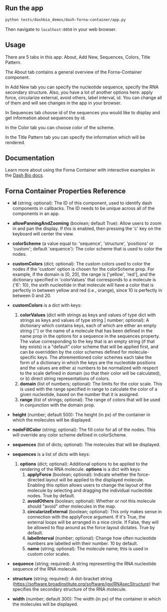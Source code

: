 ## Run the app

```bash
python tests/dashbio_demos/dash-forna-container/app.py
```
Then navigate to `localhost:8050` in your web browser.

## Usage

There are 5 tabs in this app: About, Add New, Sequences, Colors, Title Pattern.

The About tab contains a general overview of the Forna-Container component.

In Add New tab you can specify the nucleotide sequence, specify the RNA secondary
structure. Also, you have a lot of another options here: apply force, circularize
external, avoid others, label interval, id. You can change all of them and will see
changes in the app in your browser.

In Sequences tab choose id of the sequences you would like to display and get
information about sequences by id.

In the Color tab you can choose color of the scheme.

In the Title Pattern tab you can specify the information which will be rendered.

## Documentation

Learn more about using the Forna Container with interactive examples in the [Dash Bio docs](https://dash.plotly.com/dash-bio/fornacontainer).

## Forna Container Properties Reference

- **id** (string; optional): The ID of this component, used to identify dash components in callbacks. The ID needs to be unique across all of the components in an app.  

- **allowPanningAndZooming** (boolean; default True): Allow users to zoom in and pan the display. If this is enabled, then pressing the 'c' key on the keyboard will center the view.

- **colorScheme** (a value equal to: 'sequence', 'structure', 'positions' or 'custom'; default 'sequence'): The color scheme that is used to color the nodes.  

- **customColors** (dict; optional): The custom colors used to color the nodes if the 'custom' option is chosen for the colorScheme prop. For example, if the domain is [0, 20], the range is ['yellow', 'red'], and the dictionary specified in 'colorValues' that corresponds to a molecule is {'6': 10}, the sixth nucleotide in that molecule will have a color that is perfectly in between yellow and red (i.e., orange), since 10 is perfectly in between 0 and 20.
- **customColors** is a dict with keys:
    1. **colorValues** (dict with strings as keys and values of type dict with strings as keys and values of type string | number; optional): A dictionary which contains keys, each of which are either an empty string ('') or the name of a molecule that has been defined in the name prop in the options for a sequence in the sequences property. The value corresponding to the key that is an empty string (if that key exists) is a "default" color scheme that will be applied first, and can be overridden by the color schemes defined for molecule-specific keys. The aforementioned color schemes each take the form of a dictionary in which the keys are the nucleotide positions and the values are either a) numbers to be normalized with respect to the scale defined in domain (so that their color will be calculated), or b) direct string representations of colors.
    2. **domain** (list of numbers; optional): The limits for the color scale. This is used with the range specified in range to calculate the color of a given nucleotide, based on the number that it is assigned.
    3. **range** (list of strings; optional): The range of colors that will be used in conjunction with the domain prop.

- **height** (number; default 500): The height (in px) of the container in which the molecules will be displayed.  

- **nodeFillColor** (string; optional): The fill color for all of the nodes. This will override any color scheme defined in colorScheme.  

- **sequences** (list of dicts; optional): The molecules that will be displayed.  

- **sequences** is a list of dicts with keys:
    1. **options** (dict; optional): Additional options to be applied to the rendering of the RNA molecule.
        **options** is a dict with keys:
          1. **applyForce** (boolean; optional): Indicate whether the force-directed layout will be applied to the displayed molecule. Enabling this option allows users to change the layout of the molecule by selecting and dragging the individual nucleotide nodes. True by default.
          2. **avoidOthers** (boolean; optional): Whether or not this molecule should "avoid" other molecules in the map.
          3. **circularizeExternal** (boolean; optional): This only makes sense in connection with the applyForce argument. If it's True, the external loops will be arranged in a nice circle. If False, they will be allowed to flop around as the force layout dictates. True by default.
          4. **labelInterval** (number; optional): Change how often nucleotide numbers are labelled with their number. 10 by default.
          5. **name** (string; optional): The molecule name; this is used in custom color scales.

- **sequence** (string; required): A string representing the RNA nucleotide sequence of the RNA molecule.  

- **structure** (string; required): A dot-bracket string (https://software.broadinstitute.org/software/igv/RNAsecStructure) that specifies the secondary structure of the RNA molecule.  

- **width** (number; default 300): The width (in px) of the container in which the molecules will be displayed.
